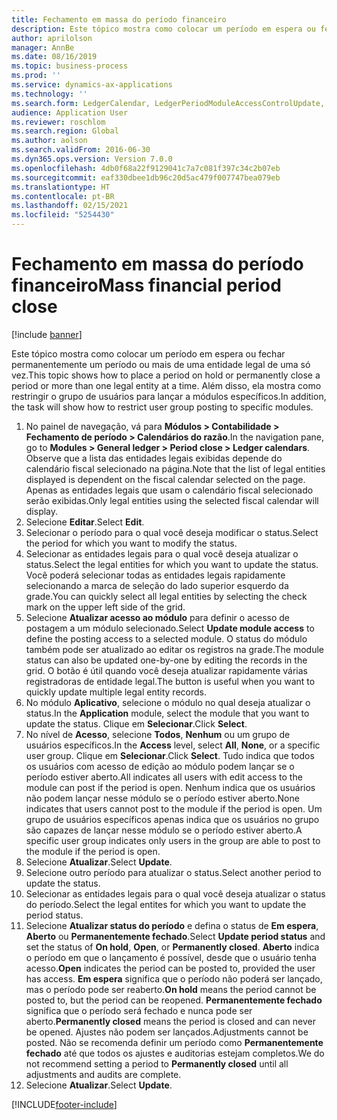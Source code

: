 ```yaml
---
title: Fechamento em massa do período financeiro
description: Este tópico mostra como colocar um período em espera ou fechar permanentemente um período ou mais de uma entidade legal de uma só vez.
author: aprilolson
manager: AnnBe
ms.date: 08/16/2019
ms.topic: business-process
ms.prod: ''
ms.service: dynamics-ax-applications
ms.technology: ''
ms.search.form: LedgerCalendar, LedgerPeriodModuleAccessControlUpdate, SysLookupPicklist, LedgerFiscalCalendarPeriodStatus
audience: Application User
ms.reviewer: roschlom
ms.search.region: Global
ms.author: aolson
ms.search.validFrom: 2016-06-30
ms.dyn365.ops.version: Version 7.0.0
ms.openlocfilehash: 4db0f68a22f9129041c7a7c081f397c34c2b07eb
ms.sourcegitcommit: eaf330dbee1db96c20d5ac479f007747bea079eb
ms.translationtype: HT
ms.contentlocale: pt-BR
ms.lasthandoff: 02/15/2021
ms.locfileid: "5254430"
---
```

# <a name="mass-financial-period-close"></a><span data-ttu-id="11393-103">Fechamento em massa do período financeiro</span><span class="sxs-lookup"><span data-stu-id="11393-103">Mass financial period close</span></span>

[!include [banner](../../includes/banner.md)]

<span data-ttu-id="11393-104">Este tópico mostra como colocar um período em espera ou fechar permanentemente um período ou mais de uma entidade legal de uma só vez.</span><span class="sxs-lookup"><span data-stu-id="11393-104">This topic shows how to place a period on hold or permanently close a period or more than one legal entity at a time.</span></span> <span data-ttu-id="11393-105">Além disso, ela mostra como restringir o grupo de usuários para lançar a módulos específicos.</span><span class="sxs-lookup"><span data-stu-id="11393-105">In addition, the task will show how to restrict user group posting to specific modules.</span></span>

1. <span data-ttu-id="11393-106">No painel de navegação, vá para **Módulos > Contabilidade > Fechamento de período > Calendários do razão**.</span><span class="sxs-lookup"><span data-stu-id="11393-106">In the navigation pane, go to **Modules > General ledger > Period close > Ledger calendars**.</span></span> <span data-ttu-id="11393-107">Observe que a lista das entidades legais exibidas depende do calendário fiscal selecionado na página.</span><span class="sxs-lookup"><span data-stu-id="11393-107">Note that the list of legal entities displayed is dependent on the fiscal calendar selected on the page.</span></span> <span data-ttu-id="11393-108">Apenas as entidades legais que usam o calendário fiscal selecionado serão exibidas.</span><span class="sxs-lookup"><span data-stu-id="11393-108">Only legal entities using the selected fiscal calendar will display.</span></span>
2. <span data-ttu-id="11393-109">Selecione **Editar**.</span><span class="sxs-lookup"><span data-stu-id="11393-109">Select **Edit**.</span></span>
3. <span data-ttu-id="11393-110">Selecionar o período para o qual você deseja modificar o status.</span><span class="sxs-lookup"><span data-stu-id="11393-110">Select the period for which you want to modify the status.</span></span>
4. <span data-ttu-id="11393-111">Selecionar as entidades legais para o qual você deseja atualizar o status.</span><span class="sxs-lookup"><span data-stu-id="11393-111">Select the legal entities for which you want to update the status.</span></span> <span data-ttu-id="11393-112">Você poderá selecionar todas as entidades legais rapidamente selecionando a marca de seleção do lado superior esquerdo da grade.</span><span class="sxs-lookup"><span data-stu-id="11393-112">You can quickly select all legal entities by selecting the check mark on the upper left side of the grid.</span></span>  
5. <span data-ttu-id="11393-113">Selecione **Atualizar acesso ao módulo** para definir o acesso de postagem a um módulo selecionado.</span><span class="sxs-lookup"><span data-stu-id="11393-113">Select **Update module access** to define the posting access to a selected module.</span></span> <span data-ttu-id="11393-114">O status do módulo também pode ser atualizado ao editar os registros na grade.</span><span class="sxs-lookup"><span data-stu-id="11393-114">The module status can also be updated one-by-one by editing the records in the grid.</span></span> <span data-ttu-id="11393-115">O botão é útil quando você deseja atualizar rapidamente várias registradoras de entidade legal.</span><span class="sxs-lookup"><span data-stu-id="11393-115">The button is useful when you want to quickly update multiple legal entity records.</span></span>  
6. <span data-ttu-id="11393-116">No módulo **Aplicativo**, selecione o módulo no qual deseja atualizar o status.</span><span class="sxs-lookup"><span data-stu-id="11393-116">In the **Application** module, select the module that you want to update the status.</span></span> <span data-ttu-id="11393-117">Clique em **Selecionar**.</span><span class="sxs-lookup"><span data-stu-id="11393-117">Click **Select**.</span></span>
7. <span data-ttu-id="11393-118">No nível de **Acesso**, selecione **Todos**, **Nenhum** ou um grupo de usuários específicos.</span><span class="sxs-lookup"><span data-stu-id="11393-118">In the **Access** level, select **All**, **None**, or a specific user group.</span></span> <span data-ttu-id="11393-119">Clique em **Selecionar**.</span><span class="sxs-lookup"><span data-stu-id="11393-119">Click **Select**.</span></span> <span data-ttu-id="11393-120">Tudo indica que todos os usuários com acesso de edição ao módulo podem lançar se o período estiver aberto.</span><span class="sxs-lookup"><span data-stu-id="11393-120">All indicates all users with edit access to the module can post if the period is open.</span></span> <span data-ttu-id="11393-121">Nenhum indica que os usuários não podem lançar nesse módulo se o período estiver aberto.</span><span class="sxs-lookup"><span data-stu-id="11393-121">None indicates that users cannot post to the module if the period is open.</span></span> <span data-ttu-id="11393-122">Um grupo de usuários específicos apenas indica que os usuários no grupo são capazes de lançar nesse módulo se o período estiver aberto.</span><span class="sxs-lookup"><span data-stu-id="11393-122">A specific user group indicates only users in the group are able to post to the module if the period is open.</span></span>  
8. <span data-ttu-id="11393-123">Selecione **Atualizar**.</span><span class="sxs-lookup"><span data-stu-id="11393-123">Select **Update**.</span></span>
9. <span data-ttu-id="11393-124">Selecione outro período para atualizar o status.</span><span class="sxs-lookup"><span data-stu-id="11393-124">Select another period to update the status.</span></span>
10. <span data-ttu-id="11393-125">Selecionar as entidades legais para o qual você deseja atualizar o status do período.</span><span class="sxs-lookup"><span data-stu-id="11393-125">Select the legal entites for which you want to update the period status.</span></span>
11. <span data-ttu-id="11393-126">Selecione **Atualizar status do período** e defina o status de **Em espera**, **Aberto** ou **Permanentemente fechado**.</span><span class="sxs-lookup"><span data-stu-id="11393-126">Select **Update period status** and set the status of **On hold**, **Open**, or **Permanently closed**.</span></span> <span data-ttu-id="11393-127">**Aberto** indica o período em que o lançamento é possível, desde que o usuário tenha acesso.</span><span class="sxs-lookup"><span data-stu-id="11393-127">**Open** indicates the period can be posted to, provided the user has access.</span></span> <span data-ttu-id="11393-128">**Em espera** significa que o período não poderá ser lançado, mas o período pode ser reaberto.</span><span class="sxs-lookup"><span data-stu-id="11393-128">**On hold** means the period cannot be posted to, but the period can be reopened.</span></span> <span data-ttu-id="11393-129">**Permanentemente fechado** significa que o período será fechado e nunca pode ser aberto.</span><span class="sxs-lookup"><span data-stu-id="11393-129">**Permanently closed** means the period is closed and can never be opened.</span></span> <span data-ttu-id="11393-130">Ajustes não podem ser lançados.</span><span class="sxs-lookup"><span data-stu-id="11393-130">Adjustments cannot be posted.</span></span> <span data-ttu-id="11393-131">Não se recomenda definir um período como **Permanentemente fechado** até que todos os ajustes e auditorias estejam completos.</span><span class="sxs-lookup"><span data-stu-id="11393-131">We do not recommend setting a period to **Permanently closed** until all adjustments and audits are complete.</span></span>  
12. <span data-ttu-id="11393-132">Selecione **Atualizar**.</span><span class="sxs-lookup"><span data-stu-id="11393-132">Select **Update**.</span></span>



[!INCLUDE[footer-include](../../../includes/footer-banner.md)]